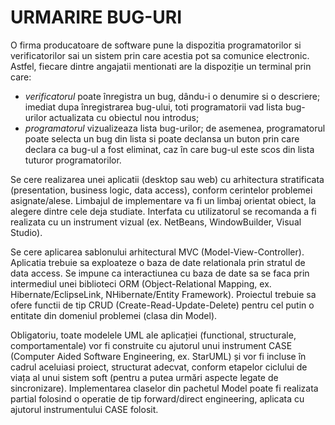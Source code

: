 # <strong>URMARIRE BUG-URI</strong>

O firma producatoare de software pune la dispozitia programatorilor si verificatorilor sai un sistem prin care acestia pot sa comunice electronic. Astfel, fiecare dintre angajatii mentionati are la dispoziție un terminal prin care: 
- <em>verificatorul</em>  poate  înregistra  un  bug,  dându-i  o  denumire  si  o  descriere;  imediat  dupa înregistrarea bug-ului, toti  programatorii vad  lista bug-urilor  actualizata cu obiectul nou introdus;
- <em>programatorul</em> vizualizeaza lista bug-urilor; de asemenea, programatorul poate selecta un bug din lista si poate declansa un buton prin care declara ca bug-ul a fost eliminat, caz în care bug-ul este scos din lista tuturor programatorilor.

Se cere realizarea unei aplicatii (desktop sau web) cu arhitectura stratificata (presentation, business logic, data access), conform cerintelor problemei asignate/alese. Limbajul de implementare va fi un limbaj orientat obiect, la alegere dintre cele deja studiate. Interfata cu utilizatorul se recomanda a fi realizata cu un instrument vizual (ex. NetBeans, WindowBuilder, Visual Studio). 

Se cere aplicarea sablonului arhitectural MVC (Model-View-Controller). Aplicatia trebuie sa exploateze o baza de date relationala prin stratul de data access. Se impune ca interactiunea cu baza de date sa se faca prin intermediul  unei  biblioteci  ORM  (Object-Relational  Mapping,  ex.  Hibernate/EclipseLink, NHibernate/Entity Framework). Proiectul trebuie sa ofere functii de tip CRUD (Create-Read-Update-Delete) pentru cel putin o entitate din domeniul problemei (clasa din Model). 

Obligatoriu, toate modelele UML ale aplicației (functional, structurale, comportamentale) vor fi construite cu ajutorul unui instrument CASE (Computer Aided Software Engineering, ex. StarUML) și vor fi incluse în cadrul aceluiasi proiect, structurat adecvat, conform etapelor ciclului de viața al unui sistem soft (pentru a putea urmări aspecte legate de sincronizare). Implementarea claselor din pachetul Model poate fi realizata partial folosind o operatie de tip forward/direct engineering, aplicata cu ajutorul instrumentului CASE folosit. 